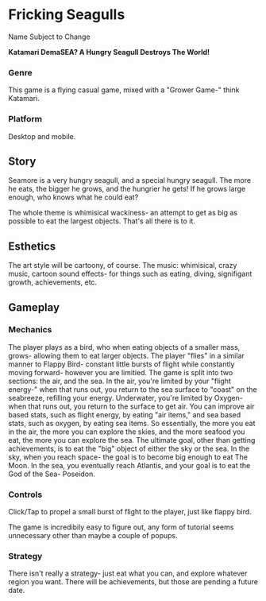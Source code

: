 # Fricking Seagulls
Name Subject to Change

**Katamari DemaSEA?  A Hungry Seagull Destroys The World!**

### Genre
This game is a flying casual game, mixed with a "Grower Game-" think Katamari.

### Platform
Desktop and mobile.

## Story

Seamore is a very hungry seagull, and a special hungry seagull.  The more he eats, the bigger he grows, and the hungrier he gets!  If he grows large enough, who knows what he could eat?

The whole theme is whimisical wackiness- an attempt to get as big as possible to eat the largest objects.  That's all there is to it.

## Esthetics

The art style will be cartoony, of course.  The music: whimisical, crazy music, cartoon sound effects- for things such as eating, diving, signifigant growth, achievements, etc.

## Gameplay

### Mechanics

The player plays as a bird, who when eating objects of a smaller mass, grows- allowing them to eat larger objects. The player "flies" in a similar manner to Flappy Bird- constant little bursts of flight while constantly moving forward- however you are limitied.  The game is split into two sections: the air, and the sea.  In the air, you're limited by your "flight energy-" when that runs out, you return to the sea surface to "coast" on the seabreeze, refilling your energy.  Underwater, you're limited by Oxygen- when that runs out, you return to the surface to get air.  You can improve air based stats, such as flight energy, by eating "air items," and sea based stats, such as oxygen, by eating sea items.  So essentially, the more you eat in the air, the more you can explore the skies, and the more seafood you eat, the more you can explore the sea.  The ultimate goal, other than getting achievements, is to eat the "big" object of either the sky or the sea.  In the sky, when you reach space- the goal is to become big enough to eat The Moon.  In the sea, you eventually reach Atlantis, and your goal is to eat the God of the Sea- Poseidon.

### Controls

Click/Tap to propel a small burst of flight to the player, just like flappy bird.

The game is incredibily easy to figure out, any form of tutorial seems unnecessary other than maybe a couple of popups.

### Strategy

There isn't really a strategy- just eat what you can, and explore whatever region you want.  There will be achievements, but those are pending a future date.
